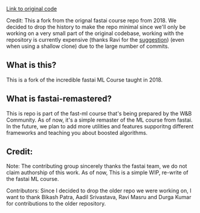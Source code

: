 [Link to original code](https://github.com/fastai/fastai1)

Credit: This a fork from the orignal fastai course repo from 2018. We decided to drop the history to make the repo minimal since we'll only be working on a very small part of the original codebase, working with the repository is currently expensive (thanks Ravi for the [suggestion](https://community.wandb.ai/t/discussion-fastai1-repository-history/933)) (even when using a shallow clone) due to the large number of commits.

## What is this?
This is a fork of the incredible fastai ML Course taught in 2018. 

## What is fastai-remastered?
This is repo is part of the fast-ml course that's being prepared by the W&B Community. As of now, it's a simple remaster of the ML course from fastai. In the future, we plan to add more utilities and features supporitng different frameworks and teaching you about boosted algorithms. 

## Credit:
Note:
The contributing group sincerely thanks the fastai team, we do not claim authorship of this work. As of now, This is a simple WIP, re-write of the fastai ML course. 


Contributors: 
Since I decided to drop the older repo we were working on, I want to thank Bikash Patra, Aadil Srivastava, Ravi Masru and Durga Kumar for contributions to the older repository.

